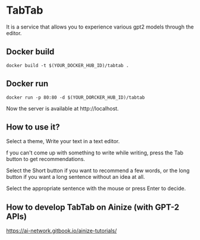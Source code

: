 # TabTab
It is a service that allows you to experience various gpt2 models through the editor.

## Docker build
```
docker build -t $(YOUR_DOCKER_HUB_ID)/tabtab .
```

## Docker run
```
docker run -p 80:80 -d $(YOUR_DORCKER_HUB_ID)/tabtab
```
Now the server is available at http://localhost.

## How to use it?
Select a theme, Write your text in a text editor.

f you can't come up with something to write while writing, press the Tab button to get recommendations.

Select the Short button if you want to recommend a few words, or the long button if you want a long sentence without an idea at all.

Select the appropriate sentence with the mouse or press Enter to decide.


## How to develop TabTab on Ainize (with GPT-2 APIs)

https://ai-network.gitbook.io/ainize-tutorials/
